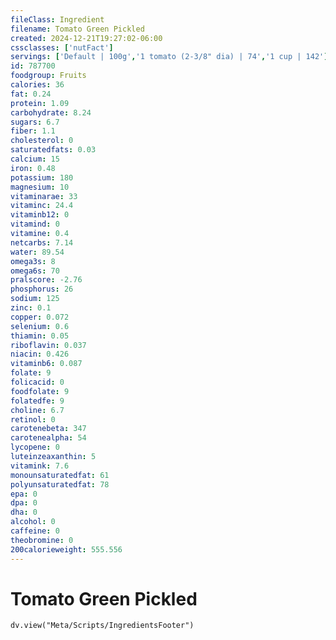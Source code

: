 ```yaml
---
fileClass: Ingredient
filename: Tomato Green Pickled
created: 2024-12-21T19:27:02-06:00
cssclasses: ['nutFact']
servings: ['Default | 100g','1 tomato (2-3/8" dia) | 74','1 cup | 142']
id: 787700
foodgroup: Fruits
calories: 36
fat: 0.24
protein: 1.09
carbohydrate: 8.24
sugars: 6.7
fiber: 1.1
cholesterol: 0
saturatedfats: 0.03
calcium: 15
iron: 0.48
potassium: 180
magnesium: 10
vitaminarae: 33
vitaminc: 24.4
vitaminb12: 0
vitamind: 0
vitamine: 0.4
netcarbs: 7.14
water: 89.54
omega3s: 8
omega6s: 70
pralscore: -2.76
phosphorus: 26
sodium: 125
zinc: 0.1
copper: 0.072
selenium: 0.6
thiamin: 0.05
riboflavin: 0.037
niacin: 0.426
vitaminb6: 0.087
folate: 9
folicacid: 0
foodfolate: 9
folatedfe: 9
choline: 6.7
retinol: 0
carotenebeta: 347
carotenealpha: 54
lycopene: 0
luteinzeaxanthin: 5
vitamink: 7.6
monounsaturatedfat: 61
polyunsaturatedfat: 78
epa: 0
dpa: 0
dha: 0
alcohol: 0
caffeine: 0
theobromine: 0
200calorieweight: 555.556
---
```


# Tomato Green Pickled

```dataviewjs
dv.view("Meta/Scripts/IngredientsFooter")
```